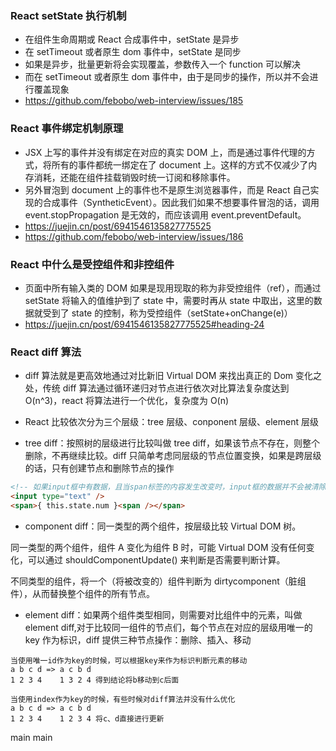 ### React setState 执行机制

- 在组件生命周期或 React 合成事件中，setState 是异步
- 在 setTimeout 或者原生 dom 事件中，setState 是同步
- 如果是异步，批量更新将会实现覆盖，参数传入一个 function 可以解决
- 而在 setTimeout 或者原生 dom 事件中，由于是同步的操作，所以并不会进行覆盖现象
- https://github.com/febobo/web-interview/issues/185

### React 事件绑定机制原理

- JSX 上写的事件并没有绑定在对应的真实 DOM 上，而是通过事件代理的方式，将所有的事件都统一绑定在了 document 上。这样的方式不仅减少了内存消耗，还能在组件挂载销毁时统一订阅和移除事件。
- 另外冒泡到 document 上的事件也不是原生浏览器事件，而是 React 自己实现的合成事件（SyntheticEvent）。因此我们如果不想要事件冒泡的话，调用 event.stopPropagation 是无效的，而应该调用 event.preventDefault。
- https://juejin.cn/post/6941546135827775525
- https://github.com/febobo/web-interview/issues/186

### React 中什么是受控组件和非控组件

- 页面中所有输入类的 DOM 如果是现用现取的称为非受控组件（ref），而通过 setState 将输入的值维护到了 state 中，需要时再从 state 中取出，这里的数据就受到了 state 的控制，称为受控组件（setState+onChange(e)）
- https://juejin.cn/post/6941546135827775525#heading-24

### React diff 算法

- diff 算法就是更高效地通过对比新旧 Virtual DOM 来找出真正的 Dom 变化之处，传统 diff 算法通过循环递归对节点进行依次对比算法复杂度达到 O(n^3)，react 将算法进行一个优化，复杂度为 O(n)
- React 比较依次分为三个层级：tree 层级、conponent 层级、element 层级

- tree diff：按照树的层级进行比较叫做 tree diff，如果该节点不存在，则整个删除，不再继续比较。diff 只简单考虑同层级的节点位置变换，如果是跨层级的话，只有创建节点和删除节点的操作

```html
<!-- 如果input框中有数据，且当span标签的内容发生改变时，input框的数据并不会被清除，这就是同层级比较的概念 -->
<input type="text" />
<span>{ this.state.num }<span /></span>
```

- component diff：同一类型的两个组件，按层级比较 Virtual DOM 树。

同一类型的两个组件，组件 A 变化为组件 B 时，可能 Virtual DOM 没有任何变化，可以通过 shouldComponentUpdate() 来判断是否需要判断计算。

不同类型的组件，将一个（将被改变的）组件判断为 dirtycomponent（脏组件），从而替换整个组件的所有节点。

- element diff：如果两个组件类型相同，则需要对比组件中的元素，叫做 element diff,对于比较同一组件的节点们，每个节点在对应的层级用唯一的 key 作为标识，diff 提供三种节点操作：删除、插入、移动

```
当使用唯一id作为key的时候，可以根据key来作为标识判断元素的移动
a b c d => a c b d
1 2 3 4    1 3 2 4 得到结论将b移动到c后面

当使用index作为key的时候，有些时候对diff算法并没有什么优化
a b c d => a c b d
1 2 3 4    1 2 3 4 将c、d直接进行更新
```

main
main
